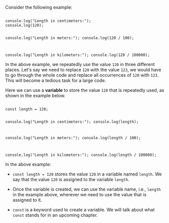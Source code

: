 Consider the following example:

<codeblock language="javascript" type="lesson">
<code>
console.log("Length in centimeters:");
console.log(120);

console.log("Length in meters:");
console.log(120 / 100);

console.log("Length in kilometers:");
console.log(120 / 100000);
</code>
</codeblock>

In the above example,
we repeatedly use the value `120`
in three different places.
Let's say we need to replace `120`
with the value `123`,
we would have to go through
the whole code
and
replace all occurrences of
`120` with `123`.
This will become a tedious task
for a large code.

Here we can use a **variable**
to store the value `120`
that is repeatedly used,
as shown in the example below.

<codeblock language="javascript" type="lesson">
<code>
const length = 120;

console.log("Length in centimeters:");
console.log(length);

console.log("Length in meters:");
console.log(length / 100);

console.log("Length in kilometers:");
console.log(length / 100000);
</code>
</codeblock>

In the above example:

- `const length = 120` stores the value `120`
  in a variable named `length`.
  We say that the value `120`
  is assigned to the variable `length`.

- Once the variable is created,
  we can use the variable name,
  i.e., `length` in the example above,
  wherever we need to use the value
  that is assigned to it.

- `const` is a keyword
  used to create a variable.
  We will talk about what `const`
  stands for in an upcoming chapter.
